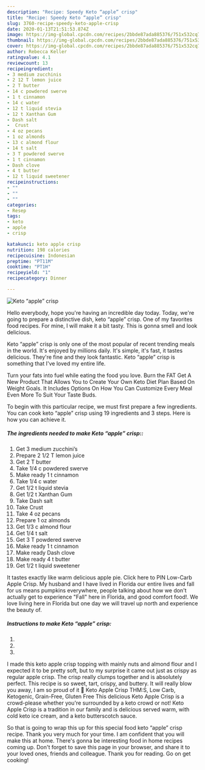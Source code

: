 ```yaml
---
description: "Recipe: Speedy Keto “apple” crisp"
title: "Recipe: Speedy Keto “apple” crisp"
slug: 3760-recipe-speedy-keto-apple-crisp
date: 2020-01-13T21:51:53.874Z
image: https://img-global.cpcdn.com/recipes/2bbde87ada885376/751x532cq70/keto-apple-crisp-recipe-main-photo.jpg
thumbnail: https://img-global.cpcdn.com/recipes/2bbde87ada885376/751x532cq70/keto-apple-crisp-recipe-main-photo.jpg
cover: https://img-global.cpcdn.com/recipes/2bbde87ada885376/751x532cq70/keto-apple-crisp-recipe-main-photo.jpg
author: Rebecca Keller
ratingvalue: 4.1
reviewcount: 13
recipeingredient:
- 3 medium zucchinis
- 2 12 T lemon juice
- 2 T butter
- 14 c powdered swerve
- 1 t cinnamon
- 14 c water
- 12 t liquid stevia
- 12 t Xanthan Gum
- Dash salt
-  Crust
- 4 oz pecans
- 1 oz almonds
- 13 c almond flour
- 14 t salt
- 3 T powdered swerve
- 1 t cinnamon
- Dash clove
- 4 t butter
- 12 t liquid sweetener
recipeinstructions:
- ""
- ""
- ""
categories:
- Resep
tags:
- keto
- apple
- crisp

katakunci: keto apple crisp
nutrition: 198 calories
recipecuisine: Indonesian
preptime: "PT11M"
cooktime: "PT1H"
recipeyield: "1"
recipecategory: Dinner

---
```



![Keto “apple” crisp](https://img-global.cpcdn.com/recipes/2bbde87ada885376/751x532cq70/keto-apple-crisp-recipe-main-photo.jpg)

Hello everybody, hope you're having an incredible day today. Today, we're going to prepare a distinctive dish, keto “apple” crisp. One of my favorites food recipes. For mine, I will make it a bit tasty. This is gonna smell and look delicious.

Keto “apple” crisp is only one of the most popular of recent trending meals in the world. It's enjoyed by millions daily. It's simple, it's fast, it tastes delicious. They're fine and they look fantastic. Keto “apple” crisp is something that I've loved my entire life.

Turn your fats into fuel while eating the food you love. Burn the FAT Get A New Product That Allows You to Create Your Own Keto Diet Plan Based On Weight Goals. It Includes Options On How You Can Customize Every Meal Even More To Suit Your Taste Buds.


To begin with this particular recipe, we must first prepare a few ingredients. You can cook keto “apple” crisp using 19 ingredients and 3 steps. Here is how you can achieve it.

##### The ingredients needed to make Keto “apple” crisp::

1. Get 3 medium zucchini’s
1. Prepare 2 1/2 T lemon juice
1. Get 2 T butter
1. Take 1/4 c powdered swerve
1. Make ready 1 t cinnamon
1. Take 1/4 c water
1. Get 1/2 t liquid stevia
1. Get 1/2 t Xanthan Gum
1. Take Dash salt
1. Take  Crust
1. Take 4 oz pecans
1. Prepare 1 oz almonds
1. Get 1/3 c almond flour
1. Get 1/4 t salt
1. Get 3 T powdered swerve
1. Make ready 1 t cinnamon
1. Make ready Dash clove
1. Make ready 4 t butter
1. Get 1/2 t liquid sweetener


It tastes exactly like warm delicious apple pie. Click here to PIN Low-Carb Apple Crisp. My husband and I have lived in Florida our entire lives and fall for us means pumpkins everywhere, people talking about how we don&#39;t actually get to experience &#34;Fall&#34; here in Florida, and good comfort food!. We love living here in Florida but one day we will travel up north and experience the beauty of. 

##### Instructions to make Keto “apple” crisp:

1. 
1. 
1. 


I made this keto apple crisp topping with mainly nuts and almond flour and I expected it to be pretty soft, but to my surprise it came out just as crispy as regular apple crisp. The crisp really clumps together and is absolutely perfect. This recipe is so sweet, tart, crispy, and buttery. It will really blow you away, I am so proud of it 🙂 Keto Apple Crisp THM:S, Low Carb, Ketogenic, Grain-Free, Gluten Free This delicious Keto Apple Crisp is a crowd-please whether you&#39;re surrounded by a keto crowd or not! Keto Apple Crisp is a tradition in our family and is delicious served warm, with cold keto ice cream, and a keto butterscotch sauce. 

So that is going to wrap this up for this special food keto “apple” crisp recipe. Thank you very much for your time. I am confident that you will make this at home. There's gonna be interesting food in home recipes coming up. Don't forget to save this page in your browser, and share it to your loved ones, friends and colleague. Thank you for reading. Go on get cooking!
